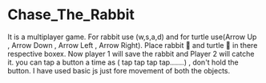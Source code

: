 # Chase_The_Rabbit
It is a multiplayer game. 
For rabbit use (w,s,a,d) and for turtle use(Arrow Up , Arrow Down , Arrow Left , Arrow Right).
Place rabbit 🐇  and turtle 🐢 in there respective boxex.
Now player 1 will save the rabbit and Player 2 will catche it.
you can tap a button a time as ( tap tap tap tap.......) , don't hold the button.
I have used basic js just fore movement of both the objects. 
